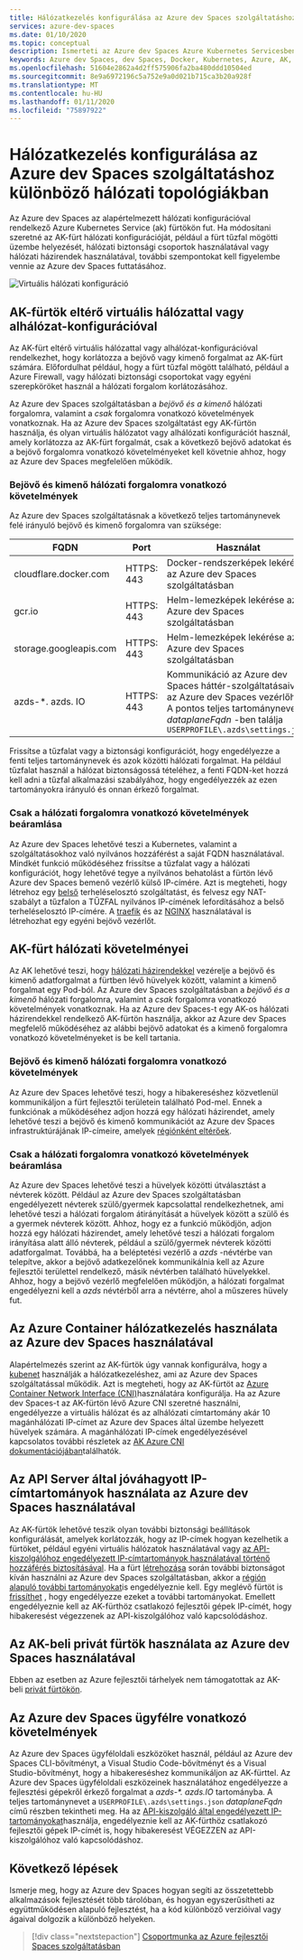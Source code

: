 ```yaml
---
title: Hálózatkezelés konfigurálása az Azure dev Spaces szolgáltatáshoz különböző hálózati topológiákban
services: azure-dev-spaces
ms.date: 01/10/2020
ms.topic: conceptual
description: Ismerteti az Azure dev Spaces Azure Kubernetes Servicesben való futtatásának hálózati követelményeit
keywords: Azure dev Spaces, dev Spaces, Docker, Kubernetes, Azure, AK, Azure Kubernetes szolgáltatás, tárolók, CNI, kubenet, SDN, hálózat
ms.openlocfilehash: 51604e2862a4d2ff575906fa2ba480ddd10504ed
ms.sourcegitcommit: 8e9a6972196c5a752e9a0d021b715ca3b20a928f
ms.translationtype: MT
ms.contentlocale: hu-HU
ms.lasthandoff: 01/11/2020
ms.locfileid: "75897922"
---
```

# <a name="configure-networking-for-azure-dev-spaces-in-different-network-topologies"></a>Hálózatkezelés konfigurálása az Azure dev Spaces szolgáltatáshoz különböző hálózati topológiákban

Az Azure dev Spaces az alapértelmezett hálózati konfigurációval rendelkező Azure Kubernetes Service (ak) fürtökön fut. Ha módosítani szeretné az AK-fürt hálózati konfigurációját, például a fürt tűzfal mögötti üzembe helyezését, hálózati biztonsági csoportok használatával vagy hálózati házirendek használatával, további szempontokat kell figyelembe vennie az Azure dev Spaces futtatásához.

![Virtuális hálózati konfiguráció](media/configure-networking/virtual-network-clusters.svg)

## <a name="aks-clusters-with-different-virtual-network-or-subnet-configurations"></a>AK-fürtök eltérő virtuális hálózattal vagy alhálózat-konfigurációval

Az AK-fürt eltérő virtuális hálózattal vagy alhálózat-konfigurációval rendelkezhet, hogy korlátozza a bejövő vagy kimenő forgalmat az AK-fürt számára. Előfordulhat például, hogy a fürt tűzfal mögött található, például a Azure Firewall, vagy hálózati biztonsági csoportokat vagy egyéni szerepköröket használ a hálózati forgalom korlátozásához.

Az Azure dev Spaces szolgáltatásban a *bejövő és a kimenő* hálózati forgalomra, valamint a *csak* forgalomra vonatkozó követelmények vonatkoznak. Ha az Azure dev Spaces szolgáltatást egy AK-fürtön használja, és olyan virtuális hálózatot vagy alhálózati konfigurációt használ, amely korlátozza az AK-fürt forgalmát, csak a következő bejövő adatokat és a bejövő forgalomra vonatkozó követelményeket kell követnie ahhoz, hogy az Azure dev Spaces megfelelően működik.

### <a name="ingress-and-egress-network-traffic-requirements"></a>Bejövő és kimenő hálózati forgalomra vonatkozó követelmények

Az Azure dev Spaces szolgáltatásnak a következő teljes tartománynevek felé irányuló bejövő és kimenő forgalomra van szüksége:

| FQDN                       | Port       | Használat      |
|----------------------------|------------|----------|
| cloudflare.docker.com      | HTTPS: 443 | Docker-rendszerképek lekérése az Azure dev Spaces szolgáltatásban |
| gcr.io                     | HTTPS: 443 | Helm-lemezképek lekérése az Azure dev Spaces szolgáltatásban |
| storage.googleapis.com     | HTTPS: 443 | Helm-lemezképek lekérése az Azure dev Spaces szolgáltatásban |
| azds-*. azds. IO             | HTTPS: 443 | Kommunikáció az Azure dev Spaces háttér-szolgáltatásaival az Azure dev Spaces vezérlőhöz. A pontos teljes tartománynevet a *dataplaneFqdn* -ben találja `USERPROFILE\.azds\settings.json` |

Frissítse a tűzfalat vagy a biztonsági konfigurációt, hogy engedélyezze a fenti teljes tartománynevek és azok közötti hálózati forgalmat. Ha például tűzfalat használ a hálózat biztonságossá tételéhez, a fenti FQDN-ket hozzá kell adni a tűzfal alkalmazási szabályához, hogy engedélyezzék az ezen tartományokra irányuló és onnan érkező forgalmat.

### <a name="ingress-only-network-traffic-requirements"></a>Csak a hálózati forgalomra vonatkozó követelmények beáramlása

Az Azure dev Spaces lehetővé teszi a Kubernetes, valamint a szolgáltatásokhoz való nyilvános hozzáférést a saját FQDN használatával. Mindkét funkció működéséhez frissítse a tűzfalat vagy a hálózati konfigurációt, hogy lehetővé tegye a nyilvános behatolást a fürtön lévő Azure dev Spaces bemenő vezérlő külső IP-címére. Azt is megteheti, hogy létrehoz egy [belső][aks-internal-lb] terheléselosztó szolgáltatást, és felvesz egy NAT-szabályt a tűzfalon a TŰZFAL nyilvános IP-címének lefordításához a belső terheléselosztó IP-címére. A [traefik][traefik-ingress] és az [NGINX][nginx-ingress] használatával is létrehozhat egy egyéni bejövő vezérlőt.

## <a name="aks-cluster-network-requirements"></a>AK-fürt hálózati követelményei

Az AK lehetővé teszi, hogy [hálózati házirendekkel][aks-network-policies] vezérelje a bejövő és kimenő adatforgalmat a fürtben lévő hüvelyek között, valamint a kimenő forgalmat egy Pod-ból. Az Azure dev Spaces szolgáltatásban a *bejövő és a kimenő* hálózati forgalomra, valamint a *csak* forgalomra vonatkozó követelmények vonatkoznak. Ha az Azure dev Spaces-t egy AK-os hálózati házirendekkel rendelkező AK-fürtön használja, akkor az Azure dev Spaces megfelelő működéséhez az alábbi bejövő adatokat és a kimenő forgalomra vonatkozó követelményeket is be kell tartania.

### <a name="ingress-and-egress-network-traffic-requirements"></a>Bejövő és kimenő hálózati forgalomra vonatkozó követelmények

Az Azure dev Spaces lehetővé teszi, hogy a hibakereséshez közvetlenül kommunikáljon a fürt fejlesztői területein található Pod-mel. Ennek a funkciónak a működéséhez adjon hozzá egy hálózati házirendet, amely lehetővé teszi a bejövő és kimenő kommunikációt az Azure dev Spaces infrastruktúrájának IP-címeire, amelyek [régiónként eltérőek][dev-spaces-ip-auth-range-regions].

### <a name="ingress-only-network-traffic-requirements"></a>Csak a hálózati forgalomra vonatkozó követelmények beáramlása

Az Azure dev Spaces lehetővé teszi a hüvelyek közötti útválasztást a névterek között. Például az Azure dev Spaces szolgáltatásban engedélyezett névterek szülő/gyermek kapcsolattal rendelkezhetnek, ami lehetővé teszi a hálózati forgalom átirányítását a hüvelyek között a szülő és a gyermek névterek között. Ahhoz, hogy ez a funkció működjön, adjon hozzá egy hálózati házirendet, amely lehetővé teszi a hálózati forgalom irányítása alatt álló névterek, például a szülő/gyermek névterek közötti adatforgalmat. Továbbá, ha a beléptetési vezérlő a *azds* -névtérbe van telepítve, akkor a bejövő adatkezelőnek kommunikálnia kell az Azure fejlesztői területtel rendelkező, másik névtérben található hüvelyekkel. Ahhoz, hogy a bejövő vezérlő megfelelően működjön, a hálózati forgalmat engedélyezni kell a *azds* névtérből arra a névtérre, ahol a műszeres hüvely fut.

## <a name="using-azure-container-networking-with-azure-dev-spaces"></a>Az Azure Container hálózatkezelés használata az Azure dev Spaces használatával

Alapértelmezés szerint az AK-fürtök úgy vannak konfigurálva, hogy a [kubenet][aks-kubenet] használják a hálózatkezeléshez, ami az Azure dev Spaces szolgáltatással működik. Azt is megteheti, hogy az AK-fürtöt az [Azure Container Network Interface (CNI)][aks-cni]használatára konfigurálja. Ha az Azure dev Spaces-t az AK-fürtön lévő Azure CNI szeretné használni, engedélyezze a virtuális hálózat és az alhálózati címtartomány akár 10 magánhálózati IP-címet az Azure dev Spaces által üzembe helyezett hüvelyek számára. A magánhálózati IP-címek engedélyezésével kapcsolatos további részletek az [AK Azure CNI dokumentációjában][aks-cni-ip-planning]találhatók.

## <a name="using-api-server-authorized-ip-ranges-with-azure-dev-spaces"></a>Az API Server által jóváhagyott IP-címtartományok használata az Azure dev Spaces használatával

Az AK-fürtök lehetővé teszik olyan további biztonsági beállítások konfigurálását, amelyek korlátozzák, hogy az IP-címek hogyan kezelhetik a fürtöket, például egyéni virtuális hálózatok használatával vagy [az API-kiszolgálóhoz engedélyezett IP-címtartományok használatával történő hozzáférés biztosításával][aks-ip-auth-ranges]. Ha a fürt [létrehozása][aks-ip-auth-range-create] során további biztonságot kíván használni az Azure dev Spaces szolgáltatásban, akkor a [régión alapuló további tartományokat][dev-spaces-ip-auth-range-regions]is engedélyeznie kell. Egy meglévő fürtöt is [frissíthet][aks-ip-auth-range-update] , hogy engedélyezze ezeket a további tartományokat. Emellett engedélyeznie kell az AK-fürthöz csatlakozó fejlesztői gépek IP-címét, hogy hibakeresést végezzenek az API-kiszolgálóhoz való kapcsolódáshoz.

## <a name="using-aks-private-clusters-with-azure-dev-spaces"></a>Az AK-beli privát fürtök használata az Azure dev Spaces használatával

Ebben az esetben az Azure fejlesztői tárhelyek nem támogatottak az AK-beli [privát fürtökön][aks-private-clusters].

## <a name="azure-dev-spaces-client-requirements"></a>Az Azure dev Spaces ügyfélre vonatkozó követelmények

Az Azure dev Spaces ügyféloldali eszközöket használ, például az Azure dev Spaces CLI-bővítményt, a Visual Studio Code-bővítményt és a Visual Studio-bővítményt, hogy a hibakereséshez kommunikáljon az AK-fürttel. Az Azure dev Spaces ügyféloldali eszközeinek használatához engedélyezze a fejlesztési gépekről érkező forgalmat a *azds-\*. azds.IO* tartományba. A teljes tartománynevet a `USERPROFILE\.azds\settings.json` *dataplaneFqdn* című részben tekintheti meg. Ha az [API-kiszolgáló által engedélyezett IP-tartományokat][auth-range-section]használja, engedélyeznie kell az AK-fürthöz csatlakozó fejlesztői gépek IP-címét is, hogy hibakeresést VÉGEZZEN az API-kiszolgálóhoz való kapcsolódáshoz.

## <a name="next-steps"></a>Következő lépések

Ismerje meg, hogy az Azure dev Spaces hogyan segíti az összetettebb alkalmazások fejlesztését több tárolóban, és hogyan egyszerűsítheti az együttműködésen alapuló fejlesztést, ha a kód különböző verzióival vagy ágaival dolgozik a különböző helyeken.

> [!div class="nextstepaction"]
> [Csoportmunka az Azure fejlesztői Spaces szolgáltatásban][team-quickstart]

[aks-cni]: ../aks/configure-azure-cni.md
[aks-cni-ip-planning]: ../aks/configure-azure-cni.md#plan-ip-addressing-for-your-cluster
[aks-kubenet]: ../aks/configure-kubenet.md
[aks-internal-lb]: ../aks/internal-lb.md
[aks-ip-auth-ranges]: ../aks/api-server-authorized-ip-ranges.md
[aks-ip-auth-range-create]: ../aks/api-server-authorized-ip-ranges.md#create-an-aks-cluster-with-api-server-authorized-ip-ranges-enabled
[aks-ip-auth-range-update]: ../aks/api-server-authorized-ip-ranges.md#update-a-clusters-api-server-authorized-ip-ranges
[aks-network-policies]: ../aks/use-network-policies.md
[aks-private-clusters]: ../aks/private-clusters.md
[auth-range-section]: #using-api-server-authorized-ip-ranges-with-azure-dev-spaces
[dev-spaces-ip-auth-range-regions]: https://github.com/Azure/dev-spaces/tree/master/public-ips
[traefik-ingress]: how-to/ingress-https-traefik.md
[nginx-ingress]: how-to/ingress-https-nginx.md
[team-quickstart]: quickstart-team-development.md